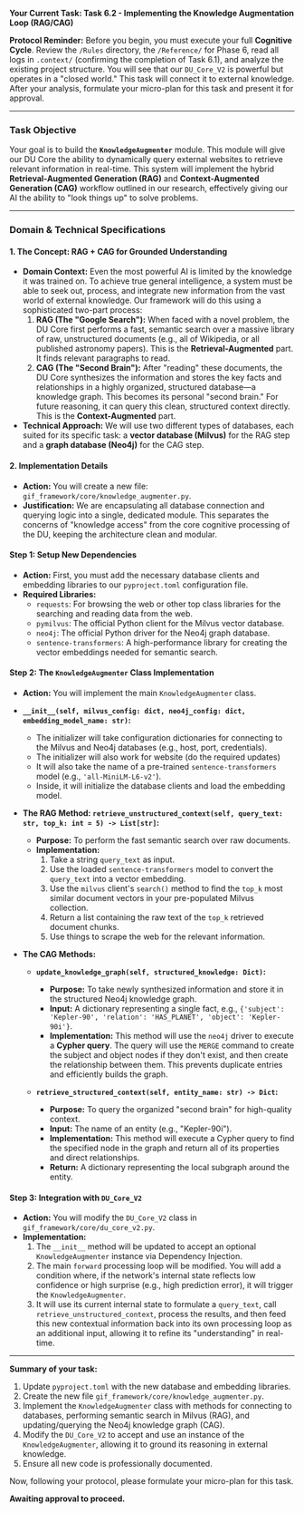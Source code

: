 **Your Current Task: Task 6.2 - Implementing the Knowledge Augmentation Loop (RAG/CAG)**

**Protocol Reminder:** Before you begin, you must execute your full **Cognitive Cycle**. Review the `/Rules` directory, the `/Reference/` for Phase 6, read all logs in `.context/` (confirming the completion of Task 6.1), and analyze the existing project structure. You will see that our `DU_Core_V2` is powerful but operates in a "closed world." This task will connect it to external knowledge. After your analysis, formulate your micro-plan for this task and present it for approval.

---

### **Task Objective**

Your goal is to build the **`KnowledgeAugmenter`** module. This module will give our DU Core the ability to dynamically query external websites to retrieve relevant information in real-time. This system will implement the hybrid **Retrieval-Augmented Generation (RAG)** and **Context-Augmented Generation (CAG)** workflow outlined in our research, effectively giving our AI the ability to "look things up" to solve problems.

---

### **Domain & Technical Specifications**

#### **1. The Concept: RAG + CAG for Grounded Understanding**

* **Domain Context:** Even the most powerful AI is limited by the knowledge it was trained on. To achieve true general intelligence, a system must be able to seek out, process, and integrate new information from the vast world of external knowledge. Our framework will do this using a sophisticated two-part process:
    1.  **RAG (The "Google Search"):** When faced with a novel problem, the DU Core first performs a fast, semantic search over a massive library of raw, unstructured documents (e.g., all of Wikipedia, or all published astronomy papers). This is the **Retrieval-Augmented** part. It finds relevant paragraphs to read.
    2.  **CAG (The "Second Brain"):** After "reading" these documents, the DU Core synthesizes the information and stores the key facts and relationships in a highly organized, structured database—a knowledge graph. This becomes its personal "second brain." For future reasoning, it can query this clean, structured context directly. This is the **Context-Augmented** part.
* **Technical Approach:** We will use two different types of databases, each suited for its specific task: a **vector database (Milvus)** for the RAG step and a **graph database (Neo4j)** for the CAG step.

#### **2. Implementation Details**

* **Action:** You will create a new file: `gif_framework/core/knowledge_augmenter.py`.
* **Justification:** We are encapsulating all database connection and querying logic into a single, dedicated module. This separates the concerns of "knowledge access" from the core cognitive processing of the DU, keeping the architecture clean and modular.

#### **Step 1: Setup New Dependencies**

* **Action:** First, you must add the necessary database clients and embedding libraries to our `pyproject.toml` configuration file.
* **Required Libraries:**
    * `requests`: For browsing the web or other top class libraries for the searching and reading data from the web.
    * `pymilvus`: The official Python client for the Milvus vector database.
    * `neo4j`: The official Python driver for the Neo4j graph database.
    * `sentence-transformers`: A high-performance library for creating the vector embeddings needed for semantic search.

#### **Step 2: The `KnowledgeAugmenter` Class Implementation**

* **Action:** You will implement the main `KnowledgeAugmenter` class.
* **`__init__(self, milvus_config: dict, neo4j_config: dict, embedding_model_name: str)`:**
    * The initializer will take configuration dictionaries for connecting to the Milvus and Neo4j databases (e.g., host, port, credentials).
    * The initializer will also work for website (do the required updates)
    * It will also take the name of a pre-trained `sentence-transformers` model (e.g., `'all-MiniLM-L6-v2'`).
    * Inside, it will initialize the database clients and load the embedding model.

* **The RAG Method: `retrieve_unstructured_context(self, query_text: str, top_k: int = 5) -> List[str]`:**
    * **Purpose:** To perform the fast semantic search over raw documents.
    * **Implementation:**
        1.  Take a string `query_text` as input.
        2.  Use the loaded `sentence-transformers` model to convert the `query_text` into a vector embedding.
        3.  Use the `milvus` client's `search()` method to find the `top_k` most similar document vectors in your pre-populated Milvus collection.
        4.  Return a list containing the raw text of the `top_k` retrieved document chunks.
        5.  Use things to scrape the web for the relevant information.

* **The CAG Methods:**

    * **`update_knowledge_graph(self, structured_knowledge: Dict)`:**
        * **Purpose:** To take newly synthesized information and store it in the structured Neo4j knowledge graph.
        * **Input:** A dictionary representing a single fact, e.g., `{'subject': 'Kepler-90', 'relation': 'HAS_PLANET', 'object': 'Kepler-90i'}`.
        * **Implementation:** This method will use the `neo4j` driver to execute a **Cypher query**. The query will use the `MERGE` command to create the subject and object nodes if they don't exist, and then create the relationship between them. This prevents duplicate entries and efficiently builds the graph.

    * **`retrieve_structured_context(self, entity_name: str) -> Dict`:**
        * **Purpose:** To query the organized "second brain" for high-quality context.
        * **Input:** The name of an entity (e.g., "Kepler-90i").
        * **Implementation:** This method will execute a Cypher query to find the specified node in the graph and return all of its properties and direct relationships.
        * **Return:** A dictionary representing the local subgraph around the entity.

#### **Step 3: Integration with `DU_Core_V2`**

* **Action:** You will modify the `DU_Core_V2` class in `gif_framework/core/du_core_v2.py`.
* **Implementation:**
    1.  The `__init__` method will be updated to accept an optional `KnowledgeAugmenter` instance via Dependency Injection.
    2.  The main `forward` processing loop will be modified. You will add a condition where, if the network's internal state reflects low confidence or high surprise (e.g., high prediction error), it will trigger the `KnowledgeAugmenter`.
    3.  It will use its current internal state to formulate a `query_text`, call `retrieve_unstructured_context`, process the results, and then feed this new contextual information back into its own processing loop as an additional input, allowing it to refine its "understanding" in real-time.

---

**Summary of your task:**

1.  Update `pyproject.toml` with the new database and embedding libraries.
2.  Create the new file `gif_framework/core/knowledge_augmenter.py`.
3.  Implement the `KnowledgeAugmenter` class with methods for connecting to databases, performing semantic search in Milvus (RAG), and updating/querying the Neo4j knowledge graph (CAG).
4.  Modify the `DU_Core_V2` to accept and use an instance of the `KnowledgeAugmenter`, allowing it to ground its reasoning in external knowledge.
5.  Ensure all new code is professionally documented.

Now, following your protocol, please formulate your micro-plan for this task.

**Awaiting approval to proceed.**